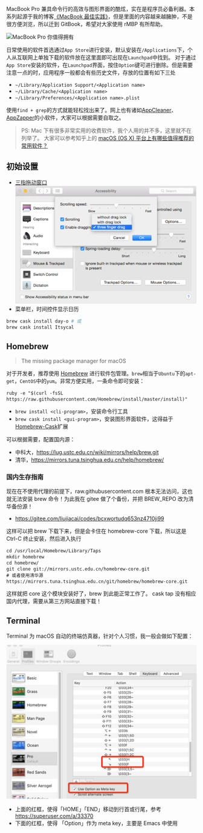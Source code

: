 MacBook Pro 兼具命令行的高效与图形界面的酷炫，实在是程序员必备利器。本系列起源于我的博客[《MacBook 最佳实践》](http://liujiacai.net/blog/2014/11/23/first-taste-of-macbook/)，但是里面的内容越来越臃肿，不是很方便浏览，所以迁到 GitBook，希望对大家使用 rMBP 有所帮助。

![MacBook Pro 你值得拥有](https://dn-mhke0kuv.qbox.me/cb49a18efb421a9624c5.png)


日常使用的软件首选通过`App Store`进行安装，默认安装在`/Applications`下，个人从互联网上单独下载的软件放在这里面即可出现在`Launchpad`中找到。
对于通过`App Store`安装的软件，在`Launchpad`界面，按住`Option`键可进行删除。但是需要注意一点的时，应用程序一般都会有些历史文件，存放的位置有如下三处

- `~/Library/Application Support/<Application name>`
- `~/Library/Cache/<Application name>`
- `~/Library/Preferences/<Application name>.plist`

使用`find + grep`的方式就能轻松找出来了。网上也有诸如[AppCleaner](http://appcleaner.en.softonic.com/mac)、[AppZapper](http://www.appzapper.com/)的小软件，大家可以根据需要自取之。

> PS: Mac 下有很多非常实用的收费软件，我个人用的并不多，这里就不在列举了。
大家可以参考知乎上的 [macOS (OS X) 平台上有哪些值得推荐的常用软件？](https://www.zhihu.com/question/19550256)

## 初始设置

- [三指拖动窗口](https://support.apple.com/en-us/HT204609)
![three finger drag](/images/system-preferences-accessibility-mouse-trackpad-three-finger-drag.png)
- 菜单栏，时间控件显示日历
```sh
brew cask install day-o # 或
brew cask install Itsycal
```


## Homebrew 

> The missing package manager for macOS

对于开发者，推荐使用 [Homebrew](http://brew.sh/) 进行软件包管理。`brew`相当于`Ubuntu`下的`apt-get`，`CentOS`中的`yum`。非常方便实用，一条命令即可安装：

```
ruby -e "$(curl -fsSL https://raw.githubusercontent.com/Homebrew/install/master/install)"
```
- `brew install <cli-program>`，安装命令行工具
- `brew cask install <gui-program>`，安装图形界面软件，这得益于[Homebrew-Cask](https://github.com/caskroom/homebrew-cask)扩展

可以根据需要，配置国内源：

- 中科大，https://lug.ustc.edu.cn/wiki/mirrors/help/brew.git
- 清华，https://mirrors.tuna.tsinghua.edu.cn/help/homebrew/

### 国内生存指南

现在在不使用代理的前提下，raw.githubusercontent.com 根本无法访问，这也就无法安装 brew 命令！为此我在 gitee 做了个备份，并把 BREW_REPO 改为清华备份源！

- https://gitee.com/liujiacai/codes/bcxwortudq653nz4710ji99

这样可以把 brew 下载下来，但是会卡住在 homebrew-core 下载，所以这是 Ctrl-C 终止安装，然后进入执行

```
cd /usr/local/Homebrew/Library/Taps
mkdir homebrew
cd homebrew/
git clone git://mirrors.ustc.edu.cn/homebrew-core.git
# 或者使用清华源
https://mirrors.tuna.tsinghua.edu.cn/git/homebrew/homebrew-core.git
```
这样就把 core 这个模块安装好了，brew 到此能正常工作了。
cask tap 没有相应国内代理，需要从第三方网站直接下载！

## Terminal

Terminal 为 macOS 自动的终端仿真器，针对个人习惯，我一般会做如下配置：

![](/images/mac_terminal_config.jpg)

- 上面的红框，使得「HOME」「END」移动到行首或行尾，参考 https://superuser.com/a/33370
- 下面的红框，使得 「Option」作为 meta key，主要是 Emacs 中使用
